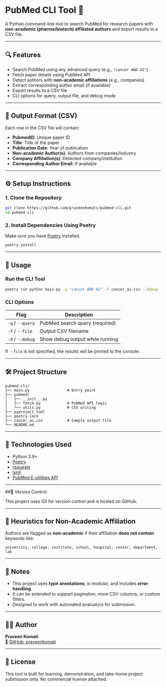 # PubMed CLI Tool 🧬

A Python command-line tool to search PubMed for research papers with **non-academic (pharma/biotech) affiliated authors** and export results to a CSV file.

---

## 🔍 Features

- Search PubMed using any advanced query (e.g., `"cancer AND AI"`)
- Fetch paper details using PubMed API
- Detect authors with **non-academic affiliations** (e.g., companies)
- Extract corresponding author email (if available)
- Export results to a CSV file
- CLI options for query, output file, and debug mode

---

## 📁 Output Format (CSV)

Each row in the CSV file will contain:

- **PubmedID**: Unique paper ID
- **Title**: Title of the paper
- **Publication Date**: Year of publication
- **Non-academic Author(s)**: Authors from companies/industry
- **Company Affiliation(s)**: Detected company/institution
- **Corresponding Author Email**: If available

---

## ⚙️ Setup Instructions

### 1. Clone the Repository

```bash
git clone https://github.com/praveenkomati/pubmed-cli.git
cd pubmed-cli
```

### 2. Install Dependencies Using Poetry

Make sure you have [Poetry](https://python-poetry.org/docs/#installation) installed.

```bash
poetry install
```

---

## 🚀 Usage

### Run the CLI Tool

```bash
poetry run python main.py -q "cancer AND AI" -f cancer_ai.csv --debug
```

### CLI Options

| Flag        | Description                          |
|-------------|--------------------------------------|
| `-q` / `--query` | PubMed search query (required)      |
| `-f` / `--file`  | Output CSV filename                |
| `-d` / `--debug` | Show debug output while running    |

If `--file` is not specified, the results will be printed to the console.

---

## 🛠 Project Structure

```
pubmed-cli/
├── main.py                 # Entry point
├── pubmed/
│   ├── __init__.py
│   ├── fetch.py            # PubMed API logic
│   └── utils.py            # CSV writing
├── pyproject.toml
├── poetry.lock
├── cancer_ai.csv           # Sample output file
└── README.md
```

---

## 🧪 Technologies Used

- Python 3.9+
- [Poetry](https://python-poetry.org/)
- [requests](https://pypi.org/project/requests/)
- [lxml](https://pypi.org/project/lxml/)
- [PubMed E-utilities API](https://www.ncbi.nlm.nih.gov/books/NBK25501/)

---
##🧠 Version Control:

This project uses Git for version control and is hosted on GitHub.

---

## 🧠 Heuristics for Non-Academic Affiliation

Authors are flagged as **non-academic** if their affiliation **does not contain** keywords like:

```
university, college, institute, school, hospital, center, department, lab
```

---

## 📌 Notes

- This project uses **type annotations**, is modular, and includes **error handling**.
- It can be extended to support pagination, more CSV columns, or custom filters.
- Designed to work with automated evaluators for submission.

---

## 👨‍💻 Author

**Praveen Komati**  
🔗 [GitHub: praveenkomati](https://github.com/praveenkomati)

---

## 📄 License

This tool is built for learning, demonstration, and take-home project submission only. No commercial license attached.
